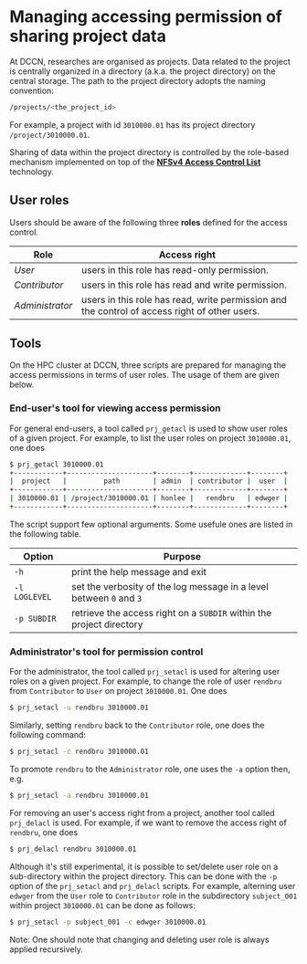 # Managing accessing permission of sharing project data

At DCCN, researches are organised as projects. Data related to the project is centrally organized in a directory (a.k.a. the project directory) on the central storage.  The path to the project directory adopts the naming convention:

```bash
/projects/<the_project_id>
```

For example, a project with id `3010000.01` has its project directory `/project/3010000.01`.

Sharing of data within the project directory is controlled by the role-based mechanism implemented on top of the [__NFSv4 Access Control List__](http://www.citi.umich.edu/projects/nfsv4/linux/using-acls.html) technology.

## User roles

Users should be aware of the following three __roles__ defined for the access control.

| Role            | Access right                                      |
| ----------------|---------------------------------------------------|
| _User_          | users in this role has read-only permission.      |
| _Contributor_   | users in this role has read and write permission. |
| _Administrator_ | users in this role has read, write permission and the control of access right of other users.|

## Tools

On the HPC cluster at DCCN, three scripts are prepared for managing the access permissions in terms of user roles.  The usage of them are given below.

### End-user's tool for viewing access permission

For general end-users, a tool called `prj_getacl` is used to show user roles of a given project.  For example, to list the user roles on project `3010000.01`, one does

```Bash
$ prj_getacl 3010000.01
+------------+---------------------+--------+-------------+--------+
|  project   |         path        | admin  | contributor |  user  |
+------------+---------------------+--------+-------------+--------+
| 3010000.01 | /project/3010000.01 | honlee |   rendbru   | edwger |
+------------+---------------------+--------+-------------+--------+
```

The script support few optional arguments. Some usefule ones are listed in the following table. 

| Option       | Purpose                                                              |
| -------------|----------------------------------------------------------------------|
| `-h`         | print the help message and exit                                      |
| `-l LOGLEVEL`| set the verbosity of the log message in a level between `0` and `3`  |
| `-p SUBDIR`  | retrieve the access right on a `SUBDIR` within the project directory |

### Administrator's tool for permission control

For the administrator, the tool called `prj_setacl` is used for altering user roles on a given project.  For example, to change the role of user `rendbru` from `Contributor` to `User` on project `3010000.01`.  One does

```Bash
$ prj_setacl -u rendbru 3010000.01
```

Similarly, setting `rendbru` back to the `Contributor` role, one does the following command:

```Bash
$ prj_setacl -c rendbru 3010000.01
``` 

To promote `rendbru` to the `Administrator` role, one uses the `-a` option then, e.g.

```Bash
$ prj_setacl -a rendbru 3010000.01
```

For removing an user's access right from a project, another tool called `prj_delacl` is used.  For example, if we want to remove the access right of `rendbru`, one does

```Bash
$ prj_delacl rendbru 3010000.01
```

Although it's still experimental, it is possible to set/delete user role on a sub-directory within the project directory. This can be done with the `-p` option of the `prj_setacl` and `prj_delacl` scripts. For example, alterning user `edwger` from the `User` role to `Contributor` role in the subdirectory `subject_001` within project `3010000.01` can be done as follows:

```Bash
$ prj_setacl -p subject_001 -c edwger 3010000.01
```

Note: One should note that changing and deleting user role is always applied recursively.

